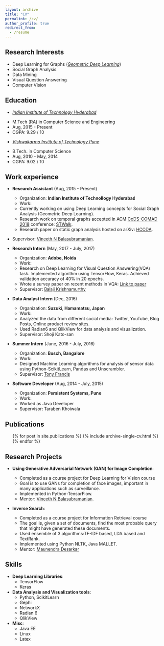 ```yaml
---
layout: archive
title: "CV"
permalink: /cv/
author_profile: true
redirect_from:
  - /resume
---
```


## Research Interests
* Deep Learning for Graphs ([*Geometric Deep Learning*](http://geometricdeeplearning.com/))
* Social Graph Analysis
* Data Mining
* Visual Question Answering
* Computer Vision

## Education

* [*Indian Institute of Technology Hyderabad*](http://iith.ac.in/)
 - M.Tech (RA) in Computer Science and Engineering
 - Aug, 2015 - Present
 - CGPA: 9.29 / 10

* [*Vishwakarma Institute of Technology Pune*](http://vit.edu/)
 - B.Tech. in Computer Science
 - Aug, 2010 - May, 2014
 - CGPA: 9.02 / 10


## Work experience

* **Research Assistant** (Aug, 2015 - Present)
  * Organization: **Indian Institute of Technollogy Hyderabad**
  * Work: 
   - Currently working on using Deep Learning concepts for Social Graph Analysis (Geometric Deep Learning).
   - Research work on temporal graphs accepted in ACM [CoDS-COMAD 2018](http://cods-comad.in/2018/index.html) conference: [STWalk](https://arxiv.org/pdf/1711.04150.pdf).
   - Research paper on static graph analysis hosted on arXiv: [HCODA](https://arxiv.org/pdf/1612.09435.pdf).
* Supervisor: [Vineeth N Balasubramanian](http://www.iith.ac.in/~vineethnb/).

* **Research Intern** (May, 2017 - July, 2017)
  * Organization: **Adobe, Noida**
  * Work: 
   - Research on Deep Learning for Visual Question Answering(VQA) task. Implemented algorithm using TensorFlow, Keras. Achieved validation accuracy of 40% in 20 epochs.
   - Wrote a survey paper on recent methods in VQA: [Link to paper](https://arxiv.org/pdf/1709.08203.pdf)
  * Supervisor: [Balaji Krishnamurthy](https://in.linkedin.com/in/balaji-krishnamurthy-4241695)

* **Data Analyst Intern** (Dec, 2016)
  * Organization: **Suzuki, Hamamatsu, Japan**
  * Work:
   - Analyzed the data from different social media: Twitter, YouTube, Blog Posts, Online product review sites.
   - Used Radian6 and QlikView for data analysis and visualization.
  * Supervisor: Shoji Kato-san

* **Summer Intern** (June, 2016 - July, 2016)
  * Organization: **Bosch, Bangalore**
  * Work: 
   - Designed Machine Learning algorithms for analysis of sensor data using Python-ScikitLearn, Pandas and Unscrambler.
  * Supervisor: [Tony Francis](https://www.linkedin.com/in/tonyfrancis/)

* **Software Developer** (Aug, 2014 - July, 2015)
  * Organization: **Persistent Systems, Pune**
  * Work: 
   - Worked as Java Developer
  * Supervisor:  Taraben Khoiwala

## Publications

  <ul>{% for post in site.publications %}
    {% include archive-single-cv.html %}
  {% endfor %}</ul>

## Research Projects

* **Using Generative Adversarial Network (GAN) for Image Completion**:
  - Completed as a course project for Deep Learning for Vision course
  - Goal is to use GANs for completion of face images, important in many applications such as surveillance. 
  - Implemented in Python-TensorFlow.
  - Mentor: [Vineeth N Balasubramanian](http://www.iith.ac.in/~vineethnb/).

* **Inverse Search**:
  - Completed as a course project for Information Retrieval course
  - The goal is, given a set of documents, find the most probable query that might have generated these documents. 
  - Used ensemble of 3 algorithms:TF-IDF based, LDA based and TextRank. 
  - Implemented using Python NLTK, Java MALLET.
  - Mentor: [Maunendra Desarkar](http://www.iith.ac.in/~maunendra/)


## Skills

* **Deep Learning Libraries**:
  * TensorFlow
  * Keras
* **Data Analysis and Visualization tools**:
  * Python, ScikitLearn
  * Gephi
  * NetworkX
  * Radian 6
  * QlikView
* **Misc**:
  * Java EE
  * Linux
  * Latex
